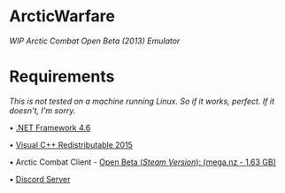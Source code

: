 # ArcticWarfare
_WIP Arctic Combat Open Beta (2013) Emulator_




# Requirements


*This is not tested on a machine running Linux. So if it works, perfect. If it doesn't, I'm sorry.*

• <a href="https://www.microsoft.com/en-US/download/details.aspx?id=48137">.NET Framework 4.6</a>

• <a href="https://www.microsoft.com/en-us/download/details.aspx?id=48145">Visual C++ Redistributable 2015</a>

• Arctic Combat Client - <a href="https://mega.nz/#!ofZlRZJC!DZt4xMLJQPqcS_rr7cVBcCHye-zyKW8nE2seR9gQI5A">Open Beta (*Steam Version*): (mega.nz - 1.63 GB)</a>




• <a href="https://discord.gg/7CKEY9M">Discord Server</a>
